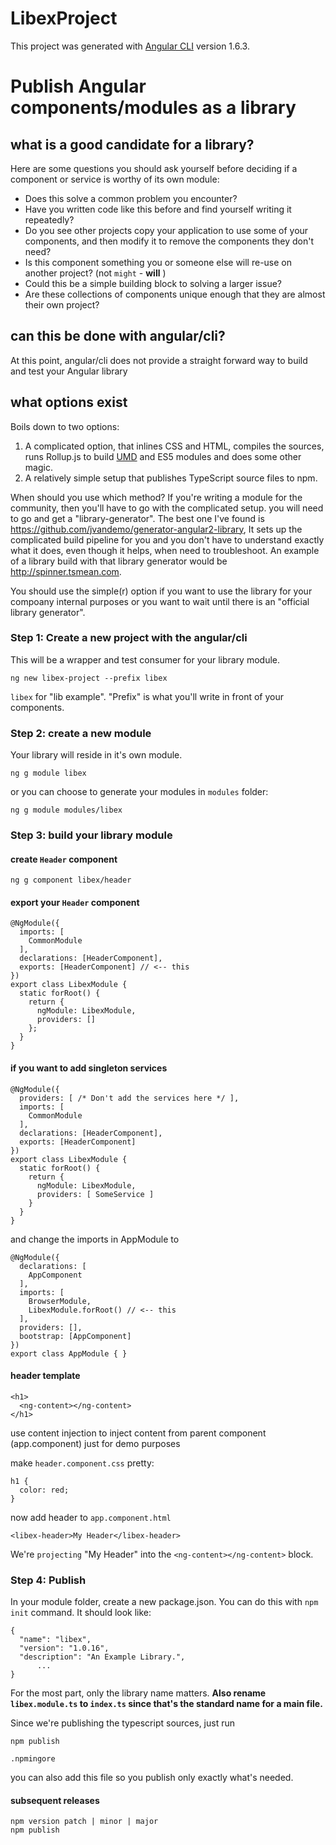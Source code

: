 # LibexProject

This project was generated with [Angular CLI](https://github.com/angular/angular-cli) version 1.6.3.

# Publish Angular components/modules as a library

## what is a good candidate for a library?

Here are some questions you should ask yourself before deciding if a component or service is worthy of its own module:

* Does this solve a common problem you encounter?
* Have you written code like this before and find yourself writing it repeatedly?
* Do you see other projects copy your application to use some of your components, and then modify it to remove the components they don't need?
* Is this component something you or someone else will re-use on another project? (not `might` - **will** )
* Could this be a simple building block to solving a larger issue?
* Are these collections of components unique enough that they are almost their own project?

## can this be done with angular/cli?

At this point, angular/cli does not provide a straight forward way to build and test your Angular library

## what options exist

Boils down to two options:

1. A complicated option, that inlines CSS and HTML, compiles the sources, runs Rollup.js to build [UMD](https://github.com/umdjs/umd) and ES5 modules and does some other magic.
2. A relatively simple setup that publishes TypeScript source files to npm.

When should you use which method? If you're writing a module for the community, then you'll have to go with the complicated setup. 
you will need to go and get a "library-generator". The best one I've found is https://github.com/jvandemo/generator-angular2-library, It sets up the complicated build pipeline for you and you don't have to understand exactly what it does, even though it helps, when need to troubleshoot. An example of a library build with that library generator would be http://spinner.tsmean.com. 

You should use the simple(r) option if you want to use the library for your compoany internal purposes or you want to wait until there is an "official library generator".


### Step 1: Create a new project with the angular/cli

This will be a wrapper and test consumer for your library module.

```
ng new libex-project --prefix libex
```

`libex` for "lib example".   "Prefix" is what you'll write in front of your components.

### Step 2: create a new module

Your library will reside in it's own module.

```
ng g module libex
```

or you can choose to generate your modules in `modules` folder:

```
ng g module modules/libex
```

### Step 3: build your library module

#### create `Header` component

```
ng g component libex/header
```

#### export your `Header` component

```
@NgModule({
  imports: [
    CommonModule
  ],
  declarations: [HeaderComponent],
  exports: [HeaderComponent] // <-- this
})
export class LibexModule { 
  static forRoot() {
    return {
      ngModule: LibexModule,
      providers: []
    };
  }
}
```

#### if you want to add singleton services

```
@NgModule({
  providers: [ /* Don't add the services here */ ],
  imports: [
    CommonModule
  ],
  declarations: [HeaderComponent],
  exports: [HeaderComponent]  
})
export class LibexModule {
  static forRoot() {
    return {
      ngModule: LibexModule,
      providers: [ SomeService ]
    }
  }
}
```

and change the imports in AppModule to 

```
@NgModule({
  declarations: [
    AppComponent
  ],
  imports: [
    BrowserModule,
    LibexModule.forRoot() // <-- this
  ],
  providers: [],
  bootstrap: [AppComponent]
})
export class AppModule { }

```

#### header template

```
<h1>
  <ng-content></ng-content>
</h1>
```

use content injection to inject content from parent component (app.component) just for 
demo purposes

make `header.component.css` pretty: 

```
h1 {
  color: red;
}
```
  
now add header to `app.component.html`

```
<libex-header>My Header</libex-header>  
```

We're `projecting` "My Header" into the `<ng-content></ng-content>` block.  


### Step 4: Publish

In your module folder, create a new package.json.
You can do this with `npm init` command.
It should look like:

```
{
  "name": "libex",
  "version": "1.0.16",
  "description": "An Example Library.",
      ...
}
```

For the most part, only the library name matters.
**Also rename `libex.module.ts` to `index.ts` since that's the standard name for a main file.**

Since we're publishing the typescript sources, just run

```
npm publish
```

`.npmingore`

you can also add this file so you publish only exactly what's needed.

#### subsequent releases

```
npm version patch | minor | major
npm publish
```


